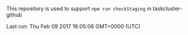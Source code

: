 This repository is used to support `npm run checkStaging` in taskcluster-github

Last run: Thu Feb 09 2017 16:05:06 GMT+0000 (UTC)